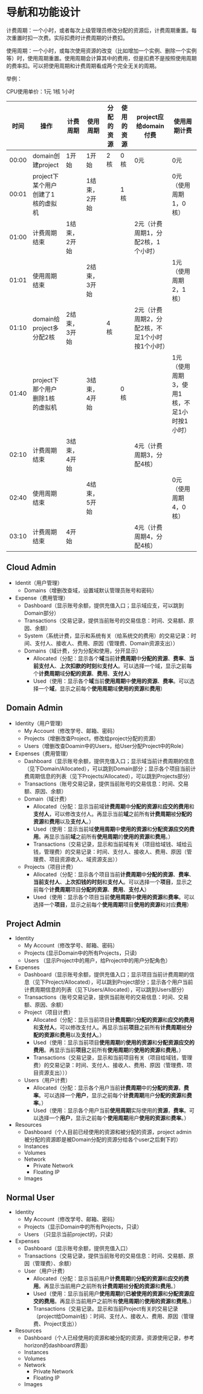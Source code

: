 # 导航和功能设计

计费周期：一个小时，或者每次上级管理员修改分配的资源后，计费周期重置。每次重置时扣一次费。实际扣费时计费周期的计费扣。

使用周期：一个小时，或每次使用资源的改变（比如增加一个实例、删除一个实例等）时，使用周期重置。使用周期会计算其中的费用，但是扣费不是按照使用周期的费率扣。可以把使用周期和计费周期看成两个完全无关的周期。

举例：

CPU使用单价：1元 1核 1小时

| 时间  | 操作                               | 计费周期     | 使用周期     | 分配的资源 | 使用的资源 | project应给domain付费                           | 使用周期计费                                |
| ----- | ---------------------------------- | ------------ | ------------ | ---------- | ---------- | ----------------------------------------------- | ------------------------------------------- |
| 00:00 | domain创建project                  | 1开始        | 1开始        | 2核        | 0核        | 0元                                             | 0元                                         |
| 00:01 | project下某个用户创建了1核的虚拟机 |              | 1结束，2开始 |            | 1核        |                                                 | 0元（使用周期1，0核）                       |
| 01:00 | 计费周期结束                       | 1结束，2开始 |              |            |            | 2元（计费周期1，分配2核，1个小时）              |                                             |
| 01:01 | 使用周期结束                       |              | 2结束，3开始 |            |            |                                                 | 1元（使用周期2，1核）                       |
| 01:10 | domain给project多分配2核           | 2结束，3开始 |              | 4核        |            | 2元（计费周期2，分配2核，不足1个小时按1个小时） |                                             |
| 01:40 | project下那个用户删除1核的虚拟机   |              | 3结束，4开始 |            | 0核        |                                                 | 1元（使用周期3，使用1核，不足1小时按1小时） |
| 02:10 | 计费周期结束                       | 3结束，4开始 |              |            |            | 4元（计费周期3，分配4核）                       |                                             |
| 02:40 | 使用周期结束                       |              | 4结束，5开始 |            |            |                                                 | 0元（使用周期4，0核）                       |
| 03:10 | 计费周期结束                       | 4开始        |              |            |            | 4元（计费周期4，分配4核）                       |                                             |

## Cloud Admin

- Identit（用户管理）
  - Domains（增删改查域，设置域默认管理员账号和密码）
- Expense（费用管理）
  - Dashboard（显示账号余额，提供充值入口；显示域应支，可以跳到Domain部分）
  - Transactions（交易记录，提供当前账号的交易信息：时间、交易额、原因、余额）
  - System（系统计费，显示和系统有关（给系统交的费用）的交易记录：时间、支付人、接收人、费用、原因（管理费、Domain资源支出））
  - Domains（域计费，分为分配和使用，分开显示）
    - Allocated（分配：显示各个**域**当前**计费周期**中**分配的资源**、**费率**、**当前支付人**、**上次扣款的时刻**和**支付人**。可以选择一个域，显示之前每个**计费周期**域**分配的资源**、**费用**、**支付人**）
    - Used（使用：显示各个**域**当前**使用周期**中**使用的资源**、**费率**。可以选择一个**域**，显示之前每个**使用周期**域**使用的资源**和**费用**）


## Domain Admin

- Identity（用户管理）
  - My Account（修改学号、邮箱、密码）
  - Projects（增删改查Project，修改给project分配的资源）
  - Users（增删改查Doamin中的Users，给User分配Project中的Role）
- Expenses（费用管理）
  - Dashboard（显示账号余额，提供充值入口；显示域当前计费周期的信息（见下Domain/Allocated），可以跳到Domain部分；显示各个项目当前计费周期信息的列表（见下Projects/Allocated），可以跳到Projects部分）
  - Transactions（账号交易记录，提供当前账号的交易信息：时间、交易额、原因、余额）
  - Domain（域计费）
    - Allocated（分配：显示当前域**计费周期**中**分配的资源**和**应交的费用**和**支付人**，可以修改支付人。再显示当前**域**之前所有**计费周期**被**分配的资源**和**费用**以及**支付人**。）
    - Used（使用：显示当前域**使用周期**中**使用的资源**和**分配资源应交的费用**。再显示当前**域**之前所有**使用周期**的**使用的资源**和**费用**。）
    - Transactions（交易记录，显示和当前域有关（项目给域钱、域给云钱，管理费）的交易记录：时间、支付人、接收人、费用、原因（管理费、项目资源收入、域资源支出））
  - Projects（项目计费）
    - Allocated（分配：显示各个项目当前**计费周期**中**分配的资源**、**费率**、**当前支付人**、**上次扣钱的时刻**和**支付人**。可以选择一个**项目**，显示之前每个**计费周期**项目**分配的资源**、**费用**、**支付人**）
    - Used（使用：显示各个项目当前**使用周期**中**使用的资源**和**费率**。可以选择一个**项目**，显示之前每个**使用周期**项目**使用的资源**和对应**费用**）


## Project Admin

- Identity
  - My Account（修改学号、邮箱、密码）
  - Projects (显示Domain中的所有Projects，只读)
  - Users （显示Project中的用户，给Project中的用户分配角色）
- Expenses
  - Dashboard（显示账号余额，提供充值入口；显示项目当前计费周期的信息（见下Project/Allocated），可以跳到Project部分；显示各个用户当前计费周期信息的列表（见下Users/Allocated），可以跳到Users部分）
  - Transactions（账号交易记录，提供当前账号的交易信息：时间、交易额、原因、余额）
  - Project（项目计费）
    - Allocated（分配：显示当前项目**计费周期**的**分配的资源**和**应交的费用**和**支付人**，可以修改支付人。再显示当前**项目**之前所有**计费周期**被**分配的资源**和**费用**以及**支付人**。）
    - Used（使用：显示当前项目**使用周期**的**使用的资源**和**分配资源应交的费用**。再显示当前**项目**之前所有**使用周期**的**使用的资源**和**费用**。）
    - Transactions（交易记录，显示和当前项目有关（项目给域钱，管理费）的交易记录：时间、支付人、接收人、费用、原因（管理费、项目资源支出）））
  - Users（用户计费）
    - Allocated（分配：显示各个用户当前**计费周期**中的**分配的资源**，**费率**。可以选择一个**用户**，显示之前每个**计费周期**用户**分配的资源**和**费率**。）
    - Used（使用：显示各个用户当前**使用周期**实际使用的**资源**，**费率**。可以选择一个**用户**，显示之前每个**使用周期**用户**使用的资源**和**费率**。）
- Resources
  - Dashboard（个人目前已经使用的资源和被分配的资源，project admin被分配的资源即是被Domain分配的资源分给各个user之后剩下的）
  - Instances
  - Volumes
  - Network
    - Private Network
    - Floating IP
  - Images


## Normal User

- Identity
  - My Account（修改学号、邮箱、密码）
  - Projects（显示Domain中的所有Projects，只读）
  - Users （只显示当前project的，只读）
- Expenses
  - Dashboard（显示账号余额，提供充值入口）
  - Transactions（交易记录，提供当前账号的交易信息：时间、交易额、原因（管理费）、余额）
  - User（用户计费）
    - Allocated（分配：显示当前用户**计费周期**的**分配的资源**和**应交的费用**。再显示当前用户之前所有**计费周期**被**分配的资源**和**费用**。）
    - Used（使用：显示当前用户**使用周期**的**已被使用的资源**和**分配资源应交的费用**。再显示当前用户之前所有**使用周期**的**使用的资源**和**费用**。）
    - Transactions（交易记录。显示和当前Project有关的交易记录（project给Domain钱）：时间、支付人、接收人、费用、原因（管理费、Project支出））
- Resources
  - Dashboard（个人已经使用的资源和被分配的资源，资源使用记录，参考horizon的dashboard界面）
  - Instances
  - Volumes
  - Network
    - Private Network
    - Floating IP
  - Images